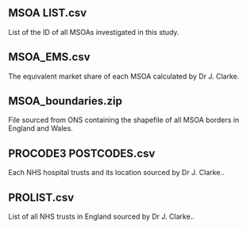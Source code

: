 ## MSOA LIST.csv
List of the ID of all MSOAs investigated in this study. 

## MSOA_EMS.csv
The equivalent market share of each MSOA calculated by Dr J. Clarke.

## MSOA_boundaries.zip
File sourced from ONS containing the shapefile of all MSOA borders in England and Wales.

## PROCODE3 POSTCODES.csv
Each NHS hospital trusts and its location sourced by Dr J. Clarke..

## PROLIST.csv
List of all NHS trusts in England sourced by Dr J. Clarke.. 
